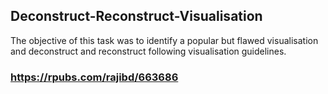 ## Deconstruct-Reconstruct-Visualisation
The objective of this task was to identify a popular but flawed visualisation and deconstruct and reconstruct following visualisation guidelines. 
### https://rpubs.com/rajibd/663686
